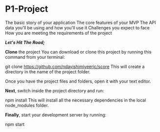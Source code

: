 # P1-Project
The basic story of your application
The core features of your MVP
The API data you'll be using and how you'll use it
Challenges you expect to face
How you are meeting the requirements of the project

_**Let's Hit The Road;**_

**Clone** the project
You can download or clone this project by running this command from your terminal:

git clone https://github.com/ndayishimiyeeric/score This will create a directory in the name of the project folder.

Once you have the project files and folders, open it with your text editor.

**Next**, switch inside the project directory and run:

npm install
This will install all the necessary dependencies in the local node_modules folder.

**Finally**, start your development server by running:

npm start
